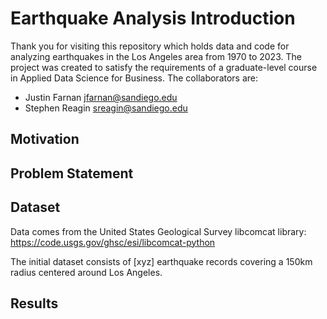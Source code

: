 # Earthquake Analysis Introduction

Thank you for visiting this repository which holds data and code for analyzing earthquakes in the Los Angeles area from 1970 to 2023. The project was created to satisfy the requirements of a graduate-level course in Applied Data Science for Business. The collaborators are:
* Justin Farnan jfarnan@sandiego.edu
* Stephen Reagin sreagin@sandiego.edu


## Motivation


## Problem Statement

## Dataset
Data comes from the United States Geological Survey libcomcat library: https://code.usgs.gov/ghsc/esi/libcomcat-python

The initial dataset consists of [xyz] earthquake records covering a 150km radius centered around Los Angeles.

## Results
